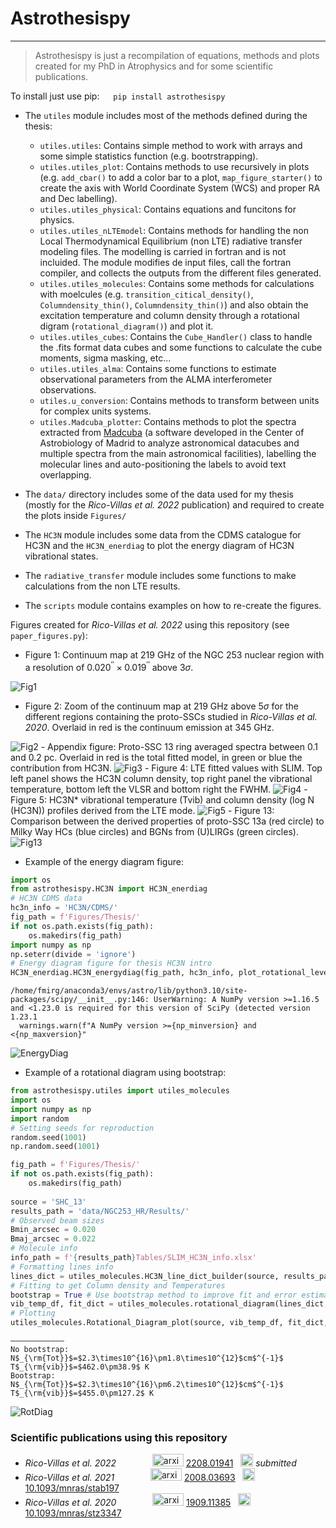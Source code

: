 # Astrothesispy
---

> Astrothesispy is just a recompilation of equations, methods and plots created for my PhD in Atrophysics and for some scientific publications.

To install just use pip:
&emsp;  ```
            pip install astrothesispy
        ```

- The ```utiles``` module includes most of the methods defined during the thesis:
    - ```utiles.utiles```: Contains simple method to work with arrays and some simple statistics function (e.g. bootrstrapping).
    - ```utiles.utiles_plot```: Contains methods to use recursively in plots (e.g. ```add_cbar()``` to add a color bar to a plot, ```map_figure_starter()``` to create the axis with World Coordinate System (WCS) and proper RA and Dec labelling).
    - ```utiles.utiles_physical```: Contains equations and funcitons for physics.
    - ```utiles.utiles_nLTEmodel```: Contains methods for handling the non Local Thermodynamical Equilibrium (non LTE) radiative transfer modeling files. The modelling is carried in fortran and is not incluided. The module modifies de input files, call the fortran compiler, and collects the outputs from the different files generated.
    - ```utiles.utiles_molecules```: Contains some methods for calculations with moelcules (e.g. ```transition_citical_density()```, ```Columndensity_thin()```, ```Columndensity_thin()```) and also obtain the excitation temperature and column density through a rotational digram (```rotational_diagram()```) and plot it.
    - ```utiles.utiles_cubes```: Contains the ```Cube_Handler()``` class to handle the .fits format data cubes and some functions to calculate the cube moments, sigma masking, etc...
    - ```utiles.utiles_alma```: Contains some functions to estimate observational parameters from the ALMA interferometer observations.
    - ```utiles.u_conversion```: Contains methods to transform between units for complex units systems.
    - ```utiles.Madcuba_plotter```: Contains methods to plot the spectra extracted from [Madcuba](https://cab.inta-csic.es/madcuba/) (a software developed in the Center of Astrobiology of Madrid to analyze astronomical datacubes and multiple spectra from the main astronomical facilities), labelling the molecular lines and auto-positioning the labels to avoid text overlapping.

 

- The ```data/``` directory includes some of the data used for my thesis (mostly for the _Rico-Villas et al. 2022_ publication) and required to create the plots inside ```Figures/```

- The ```HC3N``` module includes some data from the CDMS catalogue for HC3N and the ```HC3N_enerdiag``` to plot the energy diagram of HC3N vibrational states.

- The ```radiative_transfer``` module includes some functions to make calculations from the non LTE results.
- The ```scripts``` module contains examples on how to re-create the figures.


Figures created for  _Rico-Villas et al. 2022_ using this repository (see ```paper_figures.py```):
- Figure 1: Continuum map at 219 GHz of the NGC 253 nuclear region with a resolution of $0.020^{\prime\prime} \times 0.019^{\prime\prime}$ above $3\sigma$.

<img src="Figures/PaperNGC253HR/NGC253/Figure_1_219GHz.png" alt="Fig1" style="background-color: white;" />

- Figure 2: Zoom of the continuum map at 219 GHz above $5\sigma$ for the different regions containing the proto-SSCs studied in _Rico-Villas et al. 2020_. Overlaid in red is the continuum emission at 345 GHz.
<img src="Figures/PaperNGC253HR/NGC253/Figure_2_ALL_subcont_219GHz_and_350GHz.png" alt="Fig2" style="background-color: white;" />
- Appendix figure:  Proto-SSC 13 ring averaged spectra between 0.1 and 0.2 pc. Overlaid in red is the total fitted model, in green or blue the contribution from HC3N. 
<img src="Figures/PaperNGC253HR/SHC_13/SHC_13_d0p15.png" alt="Fig3" style="background-color: white;" />
- Figure 4: LTE fitted values with SLIM. Top left panel shows the HC3N column density, top right panel the vibrational temperature, bottom left the VLSR and bottom right the FWHM.
<img src="Figures/PaperNGC253HR/SHC_13/Figure_4_SHC_13_SLIM_cubes_HC3Nvib_J24J26.png" alt="Fig4" style="background-color: white;" />
- Figure 5: HC3N* vibrational temperature (Tvib) and column density (log N (HC3N)) profiles derived from the LTE mode.
<img src="Figures/PaperNGC253HR/SHC_13/Figure_5_SHC_13_SLIM_Tex_and_logN_profiles.png" alt="Fig5" style="background-color: white;" />
- Figure 13: Comparison between the derived properties of proto-SSC 13a (red circle) to Milky Way HCs (blue circles) and BGNs from (U)LIRGs (green circles).
<img src="Figures/PaperNGC253HR/SHC_13/Figure_13_SHC_13_LIR_comp.png" alt="Fig13"  style="background-color: white;" />



- Example of the energy diagram figure:


```python
import os
from astrothesispy.HC3N import HC3N_enerdiag
# HC3N CDMS data 
hc3n_info = 'HC3N/CDMS/'
fig_path = f'Figures/Thesis/'
if not os.path.exists(fig_path):
    os.makedirs(fig_path)
import numpy as np
np.seterr(divide = 'ignore') 
# Energy diagram figure for thesis HC3N intro
HC3N_enerdiag.HC3N_energydiag(fig_path, hc3n_info, plot_rotational_levels = True, fig_format = '.png')
```

    /home/fmirg/anaconda3/envs/astro/lib/python3.10/site-packages/scipy/__init__.py:146: UserWarning: A NumPy version >=1.16.5 and <1.23.0 is required for this version of SciPy (detected version 1.23.1
      warnings.warn(f"A NumPy version >={np_minversion} and <{np_maxversion}"


<img src="Figures/Thesis/HC3N_Ediag_K_wrot_lvls.png" alt="EnergyDiag"  style="background-color: white;" />

- Example of a rotational diagram using bootstrap:


```python
from astrothesispy.utiles import utiles_molecules
import os
import numpy as np
import random
# Setting seeds for reproduction
random.seed(1001)
np.random.seed(1001)

fig_path = f'Figures/Thesis/'
if not os.path.exists(fig_path):
    os.makedirs(fig_path)
    
source = 'SHC_13'
results_path = 'data/NGC253_HR/Results/'
# Observed beam sizes
Bmin_arcsec = 0.020
Bmaj_arcsec = 0.022
# Molecule info
info_path = f'{results_path}Tables/SLIM_HC3N_info.xlsx'
# Formatting lines info
lines_dict = utiles_molecules.HC3N_line_dict_builder(source, results_path, info_path, Bmin_arcsec, Bmaj_arcsec)
# Fitting to get Column density and Temperatures
bootstrap = True # Use bootstrap method to improve fit and error estimation.
vib_temp_df, fit_dict = utiles_molecules.rotational_diagram(lines_dict, Jselect=24, bootstrap=bootstrap)
# Plotting
utiles_molecules.Rotational_Diagram_plot(source, vib_temp_df, fit_dict, fig_path, plot_noboots = False, plot_boots = True, fig_format = '.png')
```

    ———————————–
    No bootstrap:
    N$_{\rm{Tot}}$=$2.3\times10^{16}\pm1.8\times10^{12}$cm$^{-1}$ 	 T$_{\rm{vib}}$=$462.0\pm38.9$ K
    Bootstrap:
    N$_{\rm{Tot}}$=$2.3\times10^{16}\pm6.2\times10^{12}$cm$^{-1}$ 	 T$_{\rm{vib}}$=$455.0\pm127.2$ K


<img src="Figures/Thesis/SHC_13_Rotational_Diagram.png" alt="RotDiag" style="background-color: white;" />

### Scientific publications using this repository

 * _Rico-Villas et al. 2022_    &emsp; &emsp; &emsp;   <img src="readme_figs/arxiv-logo.svg" alt="arxiv" style="width: 50px; height: 20px;"/> [2208.01941](https://ui.adsabs.harvard.edu/link_gateway/2022arXiv220801941R/arxiv:2208.01941)  &nbsp;  <img src="readme_figs/DOI_logo.svg" alt="DOI" style="width: 20px; height: 20px;"/> _submitted_
 * _Rico-Villas et al. 2021_    &emsp; &emsp; &emsp;    <img src="readme_figs/arxiv-logo.svg" alt="arxiv" style="width: 50px; height: 20px;"/> [2008.03693](https://ui.adsabs.harvard.edu/link_gateway/2021MNRAS.502.3021R/arxiv:2008.03693)  &nbsp; <img src="readme_figs/DOI_logo.svg" alt="DOI" style="width: 20px; height: 20px;"/> [10.1093/mnras/stab197](https://ui.adsabs.harvard.edu/link_gateway/2021MNRAS.502.3021R/doi:10.1093/mnras/stab197)
 * _Rico-Villas et al. 2020_   &emsp; &emsp; &emsp;     <img src="readme_figs/arxiv-logo.svg" alt="arxiv" style="width: 50px; height: 20px;"/>  [1909.11385](https://ui.adsabs.harvard.edu/link_gateway/2020MNRAS.491.4573R/arxiv:1909.11385) &nbsp;  <img src="readme_figs/DOI_logo.svg" alt="DOI" style="width: 20px; height: 20px;"/> [10.1093/mnras/stz3347](https://ui.adsabs.harvard.edu/link_gateway/2020MNRAS.491.4573R/doi:10.1093/mnras/stz3347)



